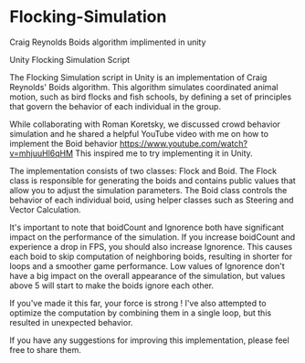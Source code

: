 # Flocking-Simulation
Craig Reynolds Boids algorithm implimented in unity

Unity Flocking Simulation Script

The Flocking Simulation script in Unity is an implementation of Craig Reynolds' Boids algorithm. This algorithm simulates coordinated animal motion, such as bird flocks and fish schools, by defining a set of principles that govern the behavior of each individual in the group.

While collaborating with Roman Koretsky, we discussed crowd behavior simulation and he shared a helpful YouTube video with me on how to implement the Boid behavior  https://www.youtube.com/watch?v=mhjuuHl6qHM 
This inspired me to try implementing it in Unity.

The implementation consists of two classes: Flock and Boid. The Flock class is responsible for generating the boids and contains public values that allow you to adjust the simulation parameters. The Boid class controls the behavior of each individual boid, using helper classes such as Steering and Vector Calculation.

It's important to note that boidCount and Ignorence both have significant impact on the performance of the simulation. If you increase boidCount and experience a drop in FPS, you should also increase Ignorence. This causes each boid to skip computation of neighboring boids, resulting in shorter for loops and a smoother game performance. Low values of Ignorence don't have a big impact on the overall appearance of the simulation, but values above 5 will start to make the boids ignore each other.

If you've made it this far, your force is strong ! 
I've also attempted to optimize the computation by combining them in a single loop, but this resulted in unexpected behavior.

If you have any suggestions for improving this implementation, please feel free to share them.
